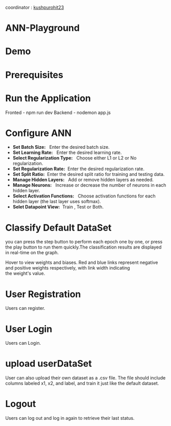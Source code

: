 coordinator : [kushpurohit23]()
# ANN-Playground

# Demo 


# Prerequisites


# Run the Application
Fronted - npm run dev
Backend - nodemon app.js

# Configure ANN 
- **Set Batch Size:** &nbsp; Enter the desired batch size.
- **Set Learning Rate:** &nbsp; Enter the desired learning rate.
- **Select Regularization Type:** &nbsp; Choose either L1 or L2 or No regularization.
- **Set Regularization Rate:**  &nbsp;Enter the desired regularization rate.
- **Set Split Ratio:**  &nbsp;Enter the desired split ratio for training and testing data.
- **Manage Hidden Layers:** &nbsp; Add or remove hidden layers as needed.
- **Manage Neurons:** &nbsp; Increase or decrease the number of neurons in each hidden layer.
- **Select Activation Functions:** &nbsp; Choose activation functions for each hidden layer (the last layer uses softmax).
- **Selet Datapoint View:**&nbsp; Train , Test or Both.


# Classify Default DataSet
you can press the step button to perform each epoch one by one, or press the play button to run them quickly.The classification results are displayed in real-time on the graph.

Hover to view weights and biases. Red and blue links represent negative and positive weights respectively, with link width indicating the weight's value.

# User Registration
Users can register.

# User Login
Users can Login.

# upload userDataSet
User can also upload their own dataset as a .csv file. The file should include columns labeled x1, x2, and label, and train it just like the default dataset.

# Logout
Users can log out and log in again to retrieve their last status.

 



